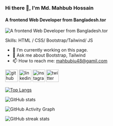 ### Hi there 👋, I'm Md. Mahbub Hossain
#### A frontend Web Developer from Bangladesh.tor
![A frontend Web Developer from Bangladesh.tor](https://arturssmirnovs.github.io/github-profile-readme-generator/images/banner.png)


Skills: HTML / CSS/ Bootstrap/Tailwind/ JS

- 🔭 I’m currently working on this page. 
- 💬 Ask me about Bootstrap, Tailwind 
- 📫 How to reach me: mahbubju48@gamil.com 


[<img src='https://cdn.jsdelivr.net/npm/simple-icons@3.0.1/icons/github.svg' alt='github' height='40'>](https://github.com/mahbubh0ssain)  [<img src='https://cdn.jsdelivr.net/npm/simple-icons@3.0.1/icons/linkedin.svg' alt='linkedin' height='40'>](https://www.linkedin.com/in/mahbubh0ssain/)  [<img src='https://cdn.jsdelivr.net/npm/simple-icons@3.0.1/icons/instagram.svg' alt='instagram' height='40'>](https://www.instagram.com/mahbubh0ssain/)  [<img src='https://cdn.jsdelivr.net/npm/simple-icons@3.0.1/icons/twitter.svg' alt='twitter' height='40'>](https://twitter.com/mahbubh0ssain)  

[![Top Langs](https://github-readme-stats.vercel.app/api/top-langs/?username=mahbubh0ssain)](https://github.com/anuraghazra/github-readme-stats)

![GitHub stats](https://github-readme-stats.vercel.app/api?username=mahbubh0ssain&show_icons=true)  

![GitHub Activity Graph](https://activity-graph.herokuapp.com/graph?username=mahbubh0ssain)  

![GitHub streak stats](https://github-readme-streak-stats.herokuapp.com/?user=mahbubh0ssain)  


